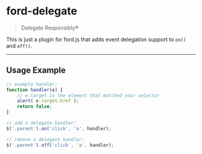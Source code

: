 ford-delegate
=============

> Delegate Responsibly®

This is just a plugin for ford.js that adds event delegation support to `on()` and `off()`.

---

Usage Example
-------------

```js
// example handler:
function handler(e) {
	// e.target is the element that matched your selector
	alert( e.target.href );
	return false;
}

// add a delegate handler:
$('.parent').on('click', 'a', handler);

// remove a delegate handler:
$('.parent').off('click', 'a', handler);
```
